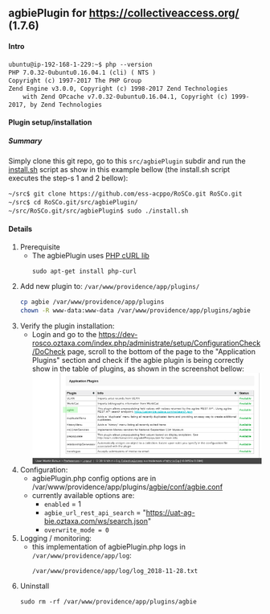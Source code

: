 ## agbiePlugin for https://collectiveaccess.org/ (1.7.6)
#### Intro

```
ubuntu@ip-192-168-1-229:~$ php --version
PHP 7.0.32-0ubuntu0.16.04.1 (cli) ( NTS )
Copyright (c) 1997-2017 The PHP Group
Zend Engine v3.0.0, Copyright (c) 1998-2017 Zend Technologies
    with Zend OPcache v7.0.32-0ubuntu0.16.04.1, Copyright (c) 1999-2017, by Zend Technologies
```    
#### Plugin setup/installation
##### Summary
Simply clone this git repo, go to this `src/agbiePlugin` subdir and run the [install.sh](./install.sh) script as show in this example bellow (the install.sh script executes the step-s 1 and 2 bellow):
```BASH
~/src$ git clone https://github.com/ess-acppo/RoSCo.git RoSCo.git
~/src$ cd RoSCo.git/src/agbiePlugin/
~/src/RoSCo.git/src/agbiePlugin$ sudo ./install.sh
```

#### Details
1. Prerequisite
   - The agbiePlugin uses [PHP cURL lib]( https://secure.php.net/manual/en/book.curl.php)
     ```
     sudo apt-get install php-curl
     ```
2. Add new plugin to: `/var/www/providence/app/plugins/`
   ```BASH
   cp agbie /var/www/providence/app/plugins
   chown -R www-data:www-data /var/www/providence/app/plugins/agbie
   ```
3. Verify the plugin installation:   
   - Login and go to the https://dev-rosco.oztaxa.com/index.php/administrate/setup/ConfigurationCheck/DoCheck page, scroll to the bottom of the page to the "Application Plugins" section and check if the agbie plugin is being correctly show in the table of plugins, as shown in the screenshot bellow:
     ![Alt text](https://raw.githubusercontent.com/ess-acppo/RoSCo/master/src/agbiePlugin/agbiePlugin_install_verification.png "Application Plugins")
4. Configuration:
   - agbiePlugin.php config options are in /var/www/providence/app/plugins/[agbie/conf/agbie.conf](./agbie/conf/agbie.conf)
   - currently available options are:
     - `enabled` = 1
     - `agbie_url_rest_api_search` = "https://uat-ag-bie.oztaxa.com/ws/search.json"
     - `overwrite_mode = 0`
5. Logging / monitoring:
   - this implementation of agbiePlugin.php logs in `/var/www/providence/app/log`:
     ```
     /var/www/providence/app/log/log_2018-11-28.txt
     ```
6. Uninstall
   ```
   sudo rm -rf /var/www/providence/app/plugins/agbie
   ```
